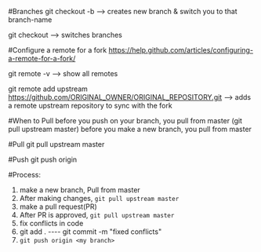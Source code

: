 #Branches
  git checkout -b <branch-name>
    --> creates new branch & switch you to that branch-name

  git checkout <branch-name>
    --> switches branches

#Configure a remote for a fork
  https://help.github.com/articles/configuring-a-remote-for-a-fork/

  git remote -v
    --> show all remotes

  git remote add upstream https://github.com/ORIGINAL_OWNER/ORIGINAL_REPOSITORY.git
    --> adds a remote upstream repository to sync with the fork

#When to Pull
  before you push on your branch, you pull from master (git pull upstream master)
  before you make a new branch, you pull from master

#Pull
  git pull upstream master

#Push
  git push origin <my branch>


#Process:
  1) make a new branch, Pull from master
  2) After making changes, `git pull upstream master`
  3) make a pull request(PR)
  4) After PR is approved, `git pull upstream master`
  5) fix conflicts in code
  6) git add . ---- git commit -m "fixed conflicts"
  7) `git push origin <my branch>`
